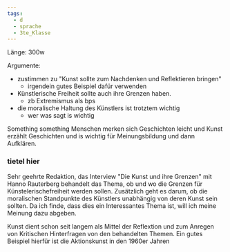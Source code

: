 ```yaml
---
tags:
  - d
  - sprache
  - 3te_Klasse
---
```

Länge: 300w

Argumente:
- zustimmen zu "Kunst sollte zum Nachdenken und Reflektieren bringen"
	- irgendein gutes Beispiel dafür verwenden
- Künstlerische Freiheit sollte auch ihre Grenzen haben. 
	- zb Extremismus als bps
- die moralische Haltung des Künstlers ist trotztem wichtig
	- wer was sagt is wichtig

Something something Menschen merken sich Geschichten leicht und Kunst erzählt Geschichten und is wichtig für Meinungsbildung und dann Aufklären.

### tietel hier

Sehr geehrte Redaktion,
das Interview "Die Kunst und ihre Grenzen" mit Hanno Rauterberg behandelt das Thema, ob und wo die Grenzen für Künstelerischefreiheit werden sollen. Zusätzlich geht es darum, ob die moralischen Standpunkte des Künstlers unabhängig von deren Kunst sein sollten. Da ich finde, dass dies ein Interessantes Thema ist, will ich meine Meinung dazu abgeben. 

Kunst dient schon seit langem als Mittel der Reflextion und zum Anregen von Kritischen Hinterfragen von den behandelten Themen. Ein gutes Beispiel hierfür ist die Aktionskunst in den 1960er Jahren 